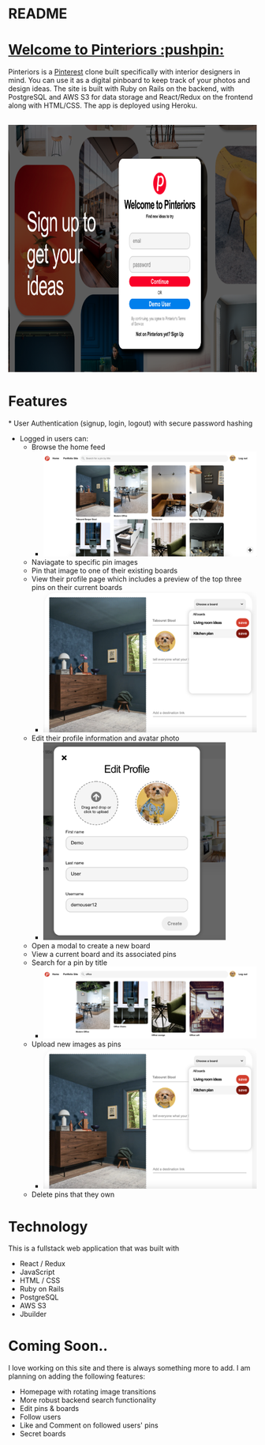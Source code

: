 # README

<h1><a href='https://pinteriors.herokuapp.com/#/' target='_blank'>Welcome to Pinteriors :pushpin:</a></h1>
Pinteriors is a <a href='https://www.pinterest.com' target='_blank'>Pinterest</a> clone built specifically with interior designers in mind. You can use it as a digital pinboard to keep track of your photos and design ideas. The site is built with Ruby on Rails on the backend, with PostgreSQL and AWS S3 for data storage and React/Redux on the frontend along with HTML/CSS. The app is deployed using Heroku.  
<br></br>
<p align='center'>
  <img src='./app/assets/images/pinteriors.png' height='500'>
</p>
<h1>Features</h1>
* User Authentication (signup, login, logout) with secure password hashing

* Logged in users can:
    * Browse the home feed
      * <img src='./app/assets/images/home_feed2.png'/>
    * Naviagate to specific pin images
    * Pin that image to one of their existing boards 
    * View their profile page which includes a preview of the top three pins on their current boards
      * <img src='./app/assets/images/create_pin3.png'/>
    * Edit their profile information and avatar photo
      * <img src='./app/assets/images/profile_edit.png' height='400' />
    * Open a modal to create a new board 
    * View a current board and its associated pins
    * Search for a pin by title
      * <img src='./app/assets/images/search_bar.png'/>
    * Upload new images as pins
      * <img src='./app/assets/images/create_pin3.png'/>
    * Delete pins that they own


<h1>Technology</h1>
This is a fullstack web application that was built with 

* React / Redux
* JavaScript
* HTML / CSS
* Ruby on Rails
* PostgreSQL
* AWS S3
* Jbuilder

<h1>Coming Soon..</h1>

I love working on this site and there is always something more to add. I am planning on adding the following features: 

* Homepage with rotating image transitions
* More robust backend search functionality
* Edit pins & boards
* Follow users
* Like and Comment on followed users' pins
* Secret boards







